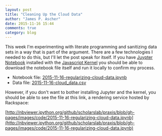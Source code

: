 ```yaml
---
layout: post
title: "Cleaning Up the Cloud Data"
author: "James P. Ascher"
date: 2015-11-16 15:44
comments: true
category: blog
---
```


This week I'm experimenting with literate programming and sanitizing
data sets in a way that is part of the argument. There are a few
technologies I needed to do this, but I'll let the post speak for
itself. If you have [Juypter Notebook](http://jupyter.org) installed
with the
[Javascript Kernel](https://www.npmjs.com/package/ijavascript) you
should be able to download the notebook file itself and run it locally
to confirm my process.

- Notebook file:
[2015-11-16-regularizing-cloud-data.ipynb](/images/code/2015-11-16-regularizing-cloud-data.ipynb)
- Data file: [2015-11-16-cloud_data.csv](/images/code/2015-11-16-cloud_data.csv)

However, if you don't want to bother installing Jupyter and the
kernel, you should be able to see the file at this link, a rendering
service hosted by Rackspace:

[http://nbviewer.ipython.org/github/scholarslab/praxis/blob/gh-pages/images/code/2015-11-16-regularizing-cloud-data.ipynb](http://nbviewer.ipython.org/github/scholarslab/praxis/blob/gh-pages/images/code/2015-11-16-regularizing-cloud-data.ipynb)
